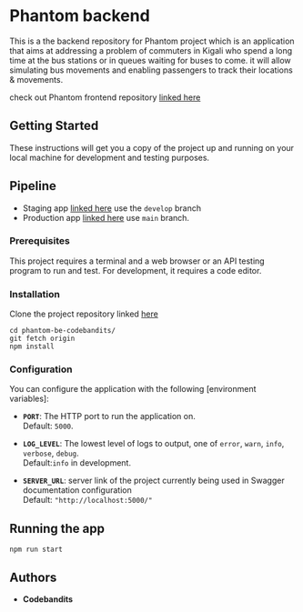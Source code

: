 # Phantom backend

This is a the backend repository for Phantom project which is an application that aims at addressing a problem of commuters in Kigali who spend a long time at the bus stations or in queues waiting for buses to come. it will allow simulating bus movements and enabling passengers to track their locations & movements.

check out Phantom frontend repository [linked here](https://github.com/atlp-rwanda/phantom-fe-codebandits)

## Getting Started

These instructions will get you a copy of the project up and running on your local machine for development and testing purposes.

## Pipeline

- Staging app [linked here](https://phantom-codebandits-staging.herokuapp.com/) use the `develop` branch
- Production app [linked here](https://phantom-codebandits-pro.herokuapp.com/) use `main` branch.

### Prerequisites

This project requires a terminal and a web browser or an API testing program to run and test. For development, it requires a code editor.

### Installation

Clone the project repository linked [here](https://github.com/atlp-rwanda/phantom-be-codebandits.git)

```
cd phantom-be-codebandits/
git fetch origin
npm install
```

### Configuration

You can configure the application with the following [environment variables]:

- **`PORT`**: The HTTP port to run the application on.<br/>
  Default: `5000`.

- **`LOG_LEVEL`**: The lowest level of logs to output, one of `error`, `warn`, `info`, `verbose`, `debug`.<br/>
  Default:`info` in development.

- **`SERVER_URL`**: server link of the project currently being used in Swagger documentation configuration<br/>
  Default: `"http://localhost:5000/"`

## Running the app

```
npm run start
```

## Authors

- **Codebandits**
